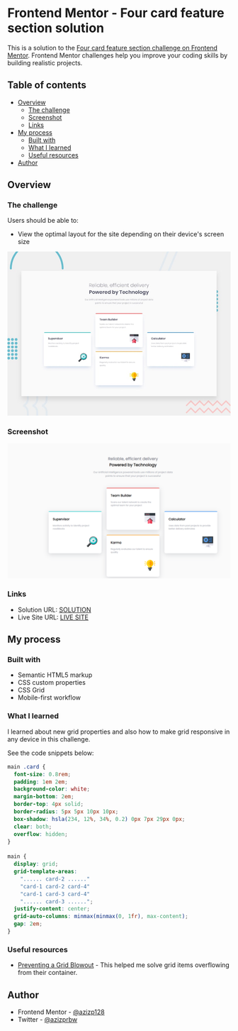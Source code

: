 # Frontend Mentor - Four card feature section solution

This is a solution to the [Four card feature section challenge on Frontend Mentor](https://www.frontendmentor.io/challenges/four-card-feature-section-weK1eFYK). Frontend Mentor challenges help you improve your coding skills by building realistic projects.

## Table of contents

- [Overview](#overview)
  - [The challenge](#the-challenge)
  - [Screenshot](#screenshot)
  - [Links](#links)
- [My process](#my-process)
  - [Built with](#built-with)
  - [What I learned](#what-i-learned)
  - [Useful resources](#useful-resources)
- [Author](#author)

## Overview

### The challenge

Users should be able to:

- View the optimal layout for the site depending on their device's screen size

![Design preview for the Four card feature section coding challenge](./design/desktop-preview.jpg)

### Screenshot

![SCREENSHOT](./images/screenshot.png)

### Links

- Solution URL: [SOLUTION](https://www.frontendmentor.io/solutions/responsive-four-card-feature-section-using-css-grid-LtNMj0D_gT)
- Live Site URL: [LIVE SITE](https://azizp128.github.io/Four-Card-Feature-Section/)

## My process

### Built with

- Semantic HTML5 markup
- CSS custom properties
- CSS Grid
- Mobile-first workflow

### What I learned

I learned about new grid properties and also how to make grid responsive in any device in this challenge.

See the code snippets below:

```css
main .card {
  font-size: 0.8rem;
  padding: 1em 2em;
  background-color: white;
  margin-bottom: 2em;
  border-top: 4px solid;
  border-radius: 5px 5px 10px 10px;
  box-shadow: hsla(234, 12%, 34%, 0.2) 0px 7px 29px 0px;
  clear: both;
  overflow: hidden;
}

main {
  display: grid;
  grid-template-areas:
    "...... card-2 ......"
    "card-1 card-2 card-4"
    "card-1 card-3 card-4"
    "...... card-3 ......";
  justify-content: center;
  grid-auto-columns: minmax(minmax(0, 1fr), max-content);
  gap: 2em;
}
```

### Useful resources

- [Preventing a Grid Blowout](https://css-tricks.com/preventing-a-grid-blowout/) - This helped me solve grid items overflowing from their container.

## Author

- Frontend Mentor - [@azizp128](https://www.frontendmentor.io/profile/azizp128)
- Twitter - [@azizprbw](https://www.twitter.com/azizprbw)

